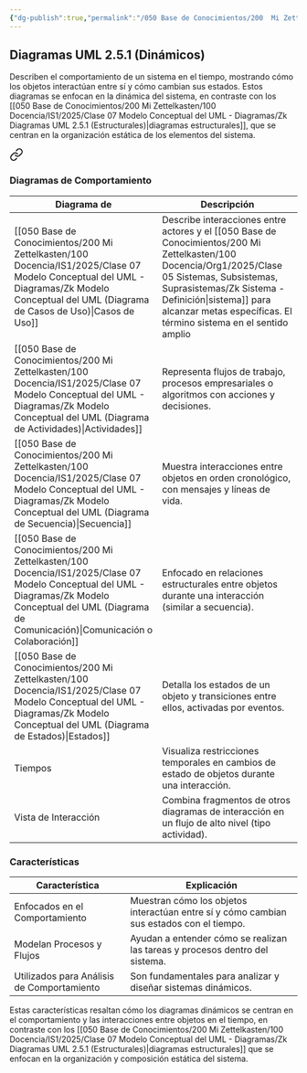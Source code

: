 ```yaml
---
{"dg-publish":true,"permalink":"/050 Base de Conocimientos/200  Mi Zettelkasten/100 Docencia/IS1/2025/Clase 07 Modelo Conceptual del UML - Diagramas/Zk Diagramas UML 2.5.1 (Dinámicos)/","tags":["digitalGarden"]}
---
```


## Diagramas UML 2.5.1 (Dinámicos)

Describen el comportamiento de un sistema en el tiempo, mostrando cómo los objetos interactúan entre sí y cómo cambian sus estados. Estos diagramas se enfocan en la dinámica del sistema, en contraste con los [[050 Base de Conocimientos/200  Mi Zettelkasten/100 Docencia/IS1/2025/Clase 07 Modelo Conceptual del UML - Diagramas/Zk Diagramas UML 2.5.1 (Estructurales)\|diagramas estructurales]], que se centran en la organización estática de los elementos del sistema.


<div class="transclusion internal-embed is-loaded"><a class="markdown-embed-link" href="/050 Base de Conocimientos/200  Mi Zettelkasten/100 Docencia/IS1/2025/Clase 06 Introducción al UML/Zk Diagramas del Lenguaje Unificado de Modelado (UML) v2.5.1/#diagramas-de-comportamiento" aria-label="Open link"><svg xmlns="http://www.w3.org/2000/svg" width="24" height="24" viewBox="0 0 24 24" fill="none" stroke="currentColor" stroke-width="2" stroke-linecap="round" stroke-linejoin="round" class="svg-icon lucide-link"><path d="M10 13a5 5 0 0 0 7.54.54l3-3a5 5 0 0 0-7.07-7.07l-1.72 1.71"></path><path d="M14 11a5 5 0 0 0-7.54-.54l-3 3a5 5 0 0 0 7.07 7.07l1.71-1.71"></path></svg></a><div class="markdown-embed">



### Diagramas de Comportamiento

| Diagrama de                                                      | Descripción                                                                                                                                             |
| ---------------------------------------------------------------- | ------------------------------------------------------------------------------------------------------------------------------------------------------- |
| [[050 Base de Conocimientos/200  Mi Zettelkasten/100 Docencia/IS1/2025/Clase 07 Modelo Conceptual del UML - Diagramas/Zk Modelo Conceptual del UML (Diagrama de Casos de Uso)\|Casos de Uso]]                | Describe interacciones entre actores y el [[050 Base de Conocimientos/200  Mi Zettelkasten/100 Docencia/Org1/2025/Clase 05 Sistemas, Subsistemas, Suprasistemas/Zk Sistema - Definición\|sistema]] para alcanzar metas específicas. El término sistema en el sentido amplio |
| [[050 Base de Conocimientos/200  Mi Zettelkasten/100 Docencia/IS1/2025/Clase 07 Modelo Conceptual del UML - Diagramas/Zk Modelo Conceptual del UML (Diagrama de Actividades)\|Actividades]]                  | Representa flujos de trabajo, procesos empresariales o algoritmos con acciones y decisiones.                                                            |
| [[050 Base de Conocimientos/200  Mi Zettelkasten/100 Docencia/IS1/2025/Clase 07 Modelo Conceptual del UML - Diagramas/Zk Modelo Conceptual del UML (Diagrama de Secuencia)\|Secuencia]]                      | Muestra interacciones entre objetos en orden cronológico, con mensajes y líneas de vida.                                                                |
| [[050 Base de Conocimientos/200  Mi Zettelkasten/100 Docencia/IS1/2025/Clase 07 Modelo Conceptual del UML - Diagramas/Zk Modelo Conceptual del UML (Diagrama de Comunicación)\|Comunicación o Colaboración]] | Enfocado en relaciones estructurales entre objetos durante una interacción (similar a secuencia).                                                       |
| [[050 Base de Conocimientos/200  Mi Zettelkasten/100 Docencia/IS1/2025/Clase 07 Modelo Conceptual del UML - Diagramas/Zk Modelo Conceptual del UML (Diagrama de Estados)\|Estados]]                          | Detalla los estados de un objeto y transiciones entre ellos, activadas por eventos.                                                                     |
| Tiempos                                                          | Visualiza restricciones temporales en cambios de estado de objetos durante una interacción.                                                             |
| Vista de Interacción                                             | Combina fragmentos de otros diagramas de interacción en un flujo de alto nivel (tipo actividad).                                                        |


</div></div>



### Características

| Característica                             | Explicación                                                                              |
| ------------------------------------------ | ---------------------------------------------------------------------------------------- |
| Enfocados en el Comportamiento             | Muestran cómo los objetos interactúan entre sí y cómo cambian sus estados con el tiempo. |
| Modelan Procesos y Flujos                  | Ayudan a entender cómo se realizan las tareas y procesos dentro del sistema.             |
| Utilizados para Análisis de Comportamiento | Son fundamentales para analizar y diseñar sistemas dinámicos.                            |
Estas características resaltan cómo los diagramas dinámicos se centran en el comportamiento y las interacciones entre objetos en el tiempo, en contraste con los [[050 Base de Conocimientos/200  Mi Zettelkasten/100 Docencia/IS1/2025/Clase 07 Modelo Conceptual del UML - Diagramas/Zk Diagramas UML 2.5.1 (Estructurales)\|diagramas estructurales]] que se enfocan en la organización y composición estática del sistema.
